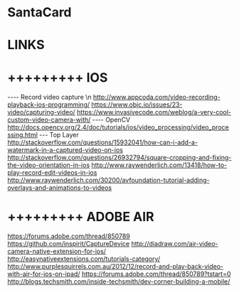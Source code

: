 # SantaCard

# LINKS
# +++++++++ IOS
---- Record video capture \n
http://www.appcoda.com/video-recording-playback-ios-programming/
https://www.objc.io/issues/23-video/capturing-video/
https://www.invasivecode.com/weblog/a-very-cool-custom-video-camera-with/
---- OpenCV
http://docs.opencv.org/2.4/doc/tutorials/ios/video_processing/video_processing.html
--- Top Layer
http://stackoverflow.com/questions/15932041/how-can-i-add-a-watermark-in-a-captured-video-on-ios
http://stackoverflow.com/questions/26932794/square-cropping-and-fixing-the-video-orientation-in-ios
http://www.raywenderlich.com/13418/how-to-play-record-edit-videos-in-ios
http://www.raywenderlich.com/30200/avfoundation-tutorial-adding-overlays-and-animations-to-videos

# +++++++++ ADOBE AIR
https://forums.adobe.com/thread/850789
https://github.com/inspirit/CaptureDevice
http://diadraw.com/air-video-camera-native-extension-for-ios/
http://easynativeextensions.com/tutorials-category/
http://www.purplesquirrels.com.au/2012/12/record-and-play-back-video-with-air-for-ios-on-ipad/
https://forums.adobe.com/thread/850789?tstart=0
http://blogs.techsmith.com/inside-techsmith/dev-corner-building-a-mobile/
